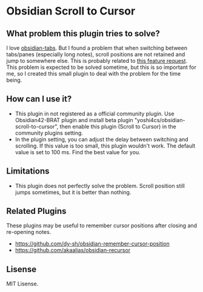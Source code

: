 # Obsidian Scroll to Cursor

## What problem this plugin tries to solve?

I love [obsidian-tabs](https://github.com/gitobsidiantutorial/obsidian-tabs). But I found a problem that when switching between tabs/panes (especially long notes), scroll positions are not retained and jump to somewhere else. This is probably related to [this feature request](https://forum.obsidian.md/t/keep-the-cursor-current-line-in-view-while-resizing-or-at-least-the-top-of-the-document/579). This problem is expected to be solved sometime, but this is so important for me, so I created this small plugin to deal with the problem for the time being.

## How can I use it?

- This plugin in not registered as a official community plugin. Use Obsidian42-BRAT plugin and install beta plugin "yoshi4cs/obsidian-scroll-to-cursor", then enable this plugin (Scroll to Cursor) in the community plugins setting.
- In the plugin setting, you can adjust the delay between switching and scrolling. If this value is too small, this plugin wouldn't work. The default value is set to 100 ms. Find the best value for you.

## Limitations

- This plugin does not perfectly solve the problem. Scroll position still jumps sometimes, but it is better than nothing. 

## Related Plugins

These plugins may be useful to remember cursor positions after closing and re-opening notes.
- https://github.com/dy-sh/obsidian-remember-cursor-position
- https://github.com/akaalias/obsidian-recursor

## Lisense
MIT Lisense.
